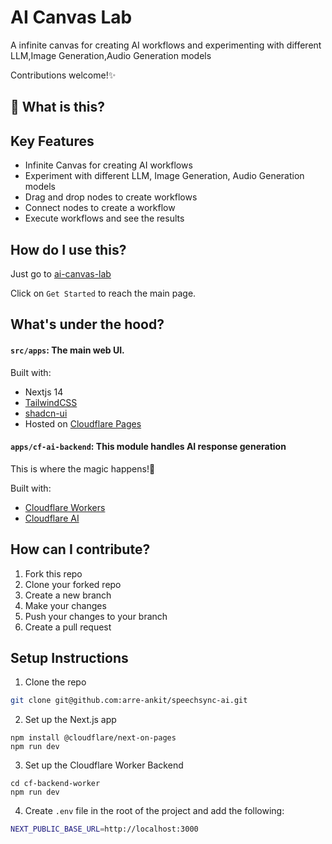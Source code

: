 
# AI Canvas Lab
A infinite canvas for creating AI workflows and experimenting with different LLM,Image Generation,Audio Generation models
 
Contributions welcome!✨

## 👀 What is this?

## Key Features
- Infinite Canvas for creating AI workflows
- Experiment with different LLM, Image Generation, Audio Generation models
- Drag and drop nodes to create workflows
- Connect nodes to create a workflow
- Execute workflows and see the results


## How do I use this?

Just go to [ai-canvas-lab](https://ai-canvas-lab.pages.dev/)

Click on `Get Started` to reach the main page.



## What's under the hood?
#### `src/apps`: The main web UI.

Built with:

- Nextjs 14
- [TailwindCSS](https://tailwindcss.com)
- [shadcn-ui](https://ui.shadcn.com)
- Hosted on [Cloudflare Pages](https://pages.cloudflare.com/)

#### `apps/cf-ai-backend`: This module handles AI response generation

This is where the magic happens!💫

Built with:

- [Cloudflare Workers](https://workers.cloudflare.com/)
- [Cloudflare AI](https://ai.cloudflare.com)


## How can I contribute?

1. Fork this repo
2. Clone your forked repo
3. Create a new branch
4. Make your changes
5. Push your changes to your branch
6. Create a pull request

## Setup Instructions

1. Clone the repo

```bash
git clone git@github.com:arre-ankit/speechsync-ai.git
```

2. Set up the Next.js app

```
npm install @cloudflare/next-on-pages
npm run dev
```

3. Set up the Cloudflare Worker Backend

```
cd cf-backend-worker
npm run dev
```

4. Create `.env` file in the root of the project and add the following:
```bash
NEXT_PUBLIC_BASE_URL=http://localhost:3000
```


